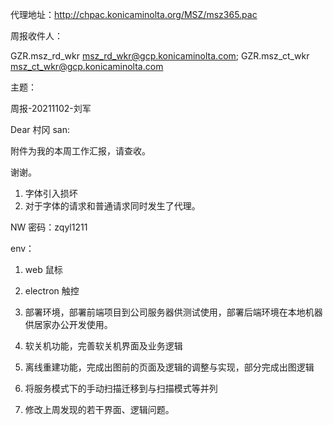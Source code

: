 代理地址：http://chpac.konicaminolta.org/MSZ/msz365.pac



周报收件人：

GZR.msz_rd_wkr <msz_rd_wkr@gcp.konicaminolta.com>; GZR.msz_ct_wkr <msz_ct_wkr@gcp.konicaminolta.com>

主题：

周报-20211102-刘军



Dear 村冈 san:

   附件为我的本周工作汇报，请查收。

谢谢。





1. 字体引入损坏
2. 对于字体的请求和普通请求同时发生了代理。





NW 密码：zqyl1211





env：

1.  web  鼠标
2. electron 触控





1. 部署环境，部署前端项目到公司服务器供测试使用，部署后端环境在本地机器供居家办公开发使用。
2. 软关机功能，完善软关机界面及业务逻辑
3. 离线重建功能，完成出图前的页面及逻辑的调整与实现，部分完成出图逻辑
4. 将服务模式下的手动扫描迁移到与扫描模式等并列
5. 修改上周发现的若干界面、逻辑问题。

